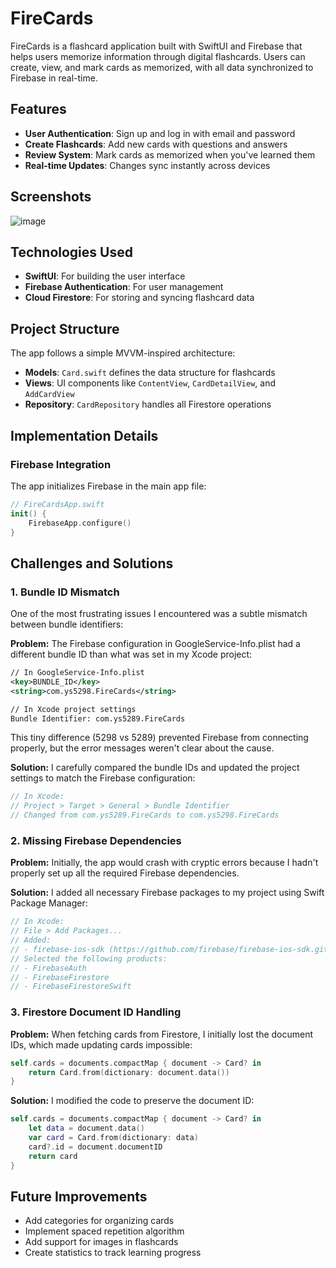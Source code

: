 # FireCards

FireCards is a flashcard application built with SwiftUI and Firebase that helps users memorize information through digital flashcards. Users can create, view, and mark cards as memorized, with all data synchronized to Firebase in real-time.

## Features

- **User Authentication**: Sign up and log in with email and password
- **Create Flashcards**: Add new cards with questions and answers
- **Review System**: Mark cards as memorized when you've learned them
- **Real-time Updates**: Changes sync instantly across devices

## Screenshots

![image](https://github.com/user-attachments/assets/9e01af3f-eec4-4789-8941-d56ce7a7b9d2)

## Technologies Used

- **SwiftUI**: For building the user interface
- **Firebase Authentication**: For user management
- **Cloud Firestore**: For storing and syncing flashcard data

## Project Structure

The app follows a simple MVVM-inspired architecture:

- **Models**: `Card.swift` defines the data structure for flashcards
- **Views**: UI components like `ContentView`, `CardDetailView`, and `AddCardView`
- **Repository**: `CardRepository` handles all Firestore operations

## Implementation Details

### Firebase Integration

The app initializes Firebase in the main app file:

```swift
// FireCardsApp.swift
init() {
    FirebaseApp.configure()
}
```

## Challenges and Solutions
### 1. Bundle ID Mismatch
One of the most frustrating issues I encountered was a subtle mismatch between bundle identifiers:

**Problem:**
The Firebase configuration in GoogleService-Info.plist had a different bundle ID than what was set in my Xcode project:

```xml
// In GoogleService-Info.plist
<key>BUNDLE_ID</key>
<string>com.ys5298.FireCards</string>

// In Xcode project settings
Bundle Identifier: com.ys5289.FireCards
```

This tiny difference (5298 vs 5289) prevented Firebase from connecting properly, but the error messages weren't clear about the cause.

**Solution:**
I carefully compared the bundle IDs and updated the project settings to match the Firebase configuration:

```swift
// In Xcode:
// Project > Target > General > Bundle Identifier
// Changed from com.ys5289.FireCards to com.ys5298.FireCards
```

### 2. Missing Firebase Dependencies
**Problem:**
Initially, the app would crash with cryptic errors because I hadn't properly set up all the required Firebase dependencies.

**Solution:**
I added all necessary Firebase packages to my project using Swift Package Manager:

```swift
// In Xcode:
// File > Add Packages...
// Added:
// - firebase-ios-sdk (https://github.com/firebase/firebase-ios-sdk.git)
// Selected the following products:
// - FirebaseAuth
// - FirebaseFirestore
// - FirebaseFirestoreSwift
```


### 3. Firestore Document ID Handling
**Problem:**
When fetching cards from Firestore, I initially lost the document IDs, which made updating cards impossible:

```swift
self.cards = documents.compactMap { document -> Card? in
    return Card.from(dictionary: document.data())
}
```

**Solution:**
I modified the code to preserve the document ID:

```swift
self.cards = documents.compactMap { document -> Card? in
    let data = document.data()
    var card = Card.from(dictionary: data)
    card?.id = document.documentID
    return card
}
```

## Future Improvements
- Add categories for organizing cards
- Implement spaced repetition algorithm
- Add support for images in flashcards
- Create statistics to track learning progress

